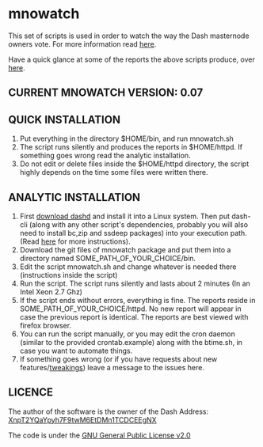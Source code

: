 # mnowatch

This set of scripts is used in order to watch the way the Dash masternode owners vote. For more information read [here](https://www.dash.org/forum/threads/which-masternodes-voted-and-what-exactly-voted-on-various-proposals-v2.34403/).

Have a quick glance at some of the reports the above scripts produce, over [here](https://demodun6.github.io/mnowatch/).

## CURRENT MNOWATCH VERSION: 0.07

## QUICK INSTALLATION

1) Put everything in the directory $HOME/bin, and run mnowatch.sh
2) The script runs silently and produces the reports in $HOME/httpd. If something goes wrong read the analytic installation. 
3) Do not edit or delete files inside the $HOME/httpd directory, the script highly depends on the time some files were written there.

## ANALYTIC INSTALLATION

1) First [download dashd](https://www.dash.org/get-dash/) and install it into a Linux system. Then put dash-cli (along with any other script's dependencies, probably you will also need to install bc,zip and ssdeep packages) into your execution path. (Read [here](https://www.dash.org/forum/threads/which-masternodes-voted-and-what-exactly-voted-on-various-proposals-v2.34403/#post-195834) for more instructions).
2) Download the git files of mnowatch package and put them into a directory named SOME_PATH_OF_YOUR_CHOICE/bin.
3) Edit the script mnowatch.sh and change whatever is needed there (instructions inside the script)
4) Run the script. The script runs silently and lasts about 2 minutes (In an Intel Xeon 2.7 Ghz)
5) If the script ends without errors, everything is fine. The reports reside in SOME_PATH_OF_YOUR_CHOICE/httpd. No new report will appear in case the previous report is identical. The reports are best viewed with firefox browser.
6) You can run the script manually, or you may edit the cron daemon (similar to the provided crontab.example) along with the btime.sh, in case you want to automate things.
7) If something goes wrong (or if you have requests about new features/[tweakings](https://en.wikipedia.org/wiki/Tweaking)) leave a message to the issues here. 

## LICENCE

The author of the software is the owner of the Dash Address: [XnpT2YQaYpyh7F9twM6EtDMn1TCDCEEgNX](https://chainz.cryptoid.info/dash/address.dws?XnpT2YQaYpyh7F9twM6EtDMn1TCDCEEgNX.htm)

The code is under the [GNU General Public License v2.0](https://www.gnu.org/licenses/old-licenses/gpl-2.0.html) 
